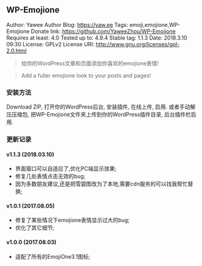 ## WP-Emojione ##
Author: Yawee 
Author Blog: https://yaw.ee 
Tags: emoji,emojione,WP-Emojione 
Donate link: https://github.com/YaweeZhou/WP-Emojione 
Requires at least: 4.0 
Tested up to: 4.9.4 
Stable tag: 1.1.3 
Date: 2018.3.10 09:30 
License: GPLv2 
License URI: http://www.gnu.org/licenses/gpl-2.0.html 

> 给你的WordPress文章和页面添加你喜欢的emojione表情!

> Add a fuller emojione look to your posts and pages!

### 安装方法 ###
Download ZIP, 打开你的WordPress后台, 安装插件, 在线上传, 启用. 
或者手动解压压缩包, 把WP-Emojione文件夹上传到你的WordPress插件目录, 后台插件栏启用. 

### 更新记录 ###
#### v1.1.3 (2018.03.10) ####
* 界面窗口可以自适应了,优化PC端显示效果;
* 修复几处表情点击无效的bug;
* 因为多数朋友建议,还是把雪碧图改为了本地,需要cdn服务的可以找我帮忙替换;

#### v1.0.1 (2017.08.05) ####
* 修复了某些情况下emojione表情显示过大的bug;
* 优化了其它细节;

#### v1.0.0 (2017.08.03) ####
* 适配了所有的EmojiOne3.1图标;
